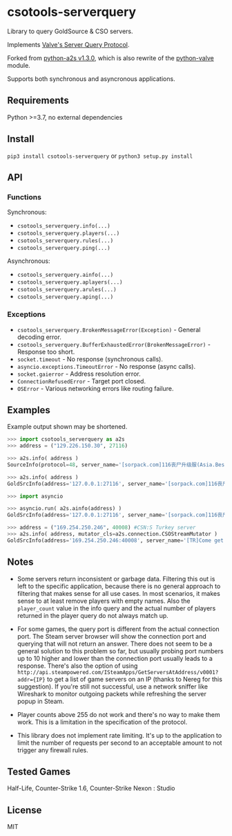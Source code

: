 # csotools-serverquery

Library to query GoldSource & CSO servers.

Implements [Valve's Server Query Protocol](https://developer.valvesoftware.com/wiki/Server_queries).

Forked from [python-a2s v1.3.0](https://github.com/Yepoleb/python-a2s),
which is also rewrite of the [python-valve](https://github.com/serverstf/python-valve) module.

Supports both synchronous and asyncronous applications.

## Requirements

Python >=3.7, no external dependencies

## Install

`pip3 install csotools-serverquery` or `python3 setup.py install`

## API

### Functions

Synchronous:
* `csotools_serverquery.info(...)`
* `csotools_serverquery.players(...)`
* `csotools_serverquery.rules(...)`
* `csotools_serverquery.ping(...)`

Asynchronous:
* `csotools_serverquery.ainfo(...)`
* `csotools_serverquery.aplayers(...)`
* `csotools_serverquery.arules(...)`
* `csotools_serverquery.aping(...)`

### Exceptions

* `csotools_serverquery.BrokenMessageError(Exception)` - General decoding error.
* `csotools_serverquery.BufferExhaustedError(BrokenMessageError)` - Response too short.
* `socket.timeout` - No response (synchronous calls).
* `asyncio.exceptions.TimeoutError` - No response (async calls).
* `socket.gaierror` - Address resolution error.
* `ConnectionRefusedError` - Target port closed.
* `OSError` - Various networking errors like routing failure.

## Examples

Example output shown may be shortened.

```py
>>> import csotools_serverquery as a2s
>>> address = ("129.226.150.30", 27116)

>>> a2s.info( address )
SourceInfo(protocol=48, server_name='[sorpack.com]116丧尸升级服(Asia.Best)', map_name='de_dust2', folder='cstrike', game='Biohazard', app_id=10, player_count=3, max_players=32, bot_count=2, server_type='d', platform='w', password_protected=False, vac_enabled=False, version='1.1.2.7/Stdio', edf=145, port=27116, steam_id=90071992547409920, stv_port=None, stv_name=None, keywords=None, game_id=10, ping=0.07799999999406282)

>>> a2s.info( address )
GoldSrcInfo(address='127.0.0.1:27116', server_name='[sorpack.com]116丧尸升级服(Asia.Best)', map_name='de_dust2', folder='cstrike', game='Biohazard', player_count=3, max_players=32, protocol=47, server_type='D', platform='W', password_protected=False, is_mod=True, vac_enabled=False, bot_count=2, mod_website='', mod_download='', mod_version=1, mod_size=0, multiplayer_only=True, uses_custom_dll=False, ping=0.031000000002677552)

>>> import asyncio

>>> asyncio.run( a2s.ainfo(address) )
GoldSrcInfo(address='127.0.0.1:27116', server_name='[sorpack.com]116丧尸升级服(Tpo.love)', map_name='de_dust2', folder='cstrike', game='Biohazard', player_count=3, max_players=32, protocol=47, server_type='d', platform='w', password_protected=False, is_mod=True, vac_enabled=False, bot_count=2, mod_website='', mod_download='', mod_version=1, mod_size=0, multiplayer_only=True, uses_custom_dll=False, ping=0.046000000002095476)

>>> address = ("169.254.250.246", 40008) #CSN:S Turkey server
>>> a2s.info( address, mutator_cls=a2s.connection.CSOStreamMutator )
GoldSrcInfo(address='169.254.250.246:40008', server_name='[TR]Come get some.', map_name='cs_italy', folder=' �\x19', game='Counter-Strike', player_count=7, max_players=9, protocol=47, server_type='D', platform='W', password_protected=False, is_mod=True, vac_enabled=False, bot_count=6, mod_website='www.counter-strike.net', mod_download='', mod_version=1, mod_size=184000000, multiplayer_only=False, uses_custom_dll=False, ping=0.21800000000803266)
```

## Notes

* Some servers return inconsistent or garbage data. Filtering this out is left to the specific application, because there is no general approach to filtering that makes sense for all use cases. In most scenarios, it makes sense to at least remove players with empty names. Also the `player_count` value in the info query and the actual number of players returned in the player query do not always match up.

* For some games, the query port is different from the actual connection port. The Steam server browser will show the connection port and querying that will not return an answer. There does not seem to be a general solution to this problem so far, but usually probing port numbers up to 10 higher and lower than the connection port usually leads to a response. There's also the option of using `http://api.steampowered.com/ISteamApps/GetServersAtAddress/v0001?addr={IP}` to get a list of game servers on an IP (thanks to Nereg for this suggestion). If you're still not successful, use a network sniffer like Wireshark to monitor outgoing packets while refreshing the server popup in Steam.

* Player counts above 255 do not work and there's no way to make them work. This is a limitation in the specification of the protocol.

* This library does not implement rate limiting. It's up to the application to limit the number of requests per second to an acceptable amount to not trigger any firewall rules.

## Tested Games

Half-Life, Counter-Strike 1.6, Counter-Strike Nexon : Studio

## License

MIT
